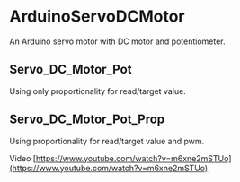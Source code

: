 # ArduinoServoDCMotor
An Arduino servo motor with DC motor and potentiometer.

## Servo_DC_Motor_Pot
Using only proportionality for read/target value.

## Servo_DC_Motor_Pot_Prop
Using proportionality for read/target value and pwm.

Video [https://www.youtube.com/watch?v=m6xne2mSTUo](https://www.youtube.com/watch?v=m6xne2mSTUo)
